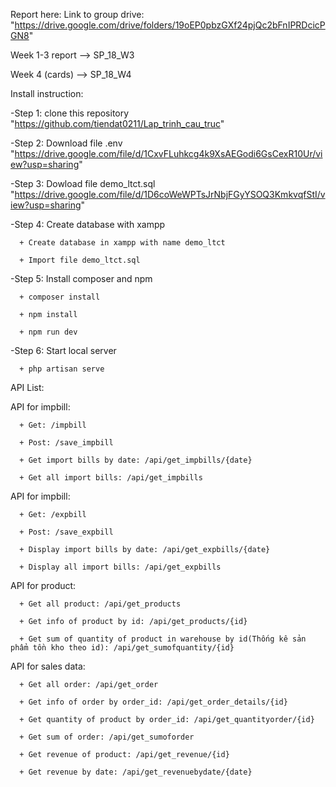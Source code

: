 Report here:
Link to group drive: "https://drive.google.com/drive/folders/19oEP0pbzGXf24pjQc2bFnIPRDcicPGN8"

Week 1-3 report --> SP_18_W3

Week 4 (cards) --> SP_18_W4

Install instruction:

-Step 1: clone this repository "https://github.com/tiendat0211/Lap_trinh_cau_truc"

-Step 2: Download file .env "https://drive.google.com/file/d/1CxvFLuhkcg4k9XsAEGodi6GsCexR10Ur/view?usp=sharing"

-Step 3: Dowload file demo_ltct.sql "https://drive.google.com/file/d/1D6coWeWPTsJrNbjFGyYSOQ3KmkvqfStI/view?usp=sharing"

-Step 4: Create database with xampp

      + Create database in xampp with name demo_ltct

      + Import file demo_ltct.sql

-Step 5: Install composer and npm

      + composer install

      + npm install 

      + npm run dev

-Step 6: Start local server

      + php artisan serve


API List:

API for impbill:

      + Get: /impbill

      + Post: /save_impbill

      + Get import bills by date: /api/get_impbills/{date}

      + Get all import bills: /api/get_impbills

API for impbill:

      + Get: /expbill

      + Post: /save_expbill

      + Display import bills by date: /api/get_expbills/{date}

      + Display all import bills: /api/get_expbills

API for product:

      + Get all product: /api/get_products

      + Get info of product by id: /api/get_products/{id}

      + Get sum of quantity of product in warehouse by id(Thống kê sản phẩm tồn kho theo id): /api/get_sumofquantity/{id}

API for sales data:

      + Get all order: /api/get_order

      + Get info of order by order_id: /api/get_order_details/{id}

      + Get quantity of product by order_id: /api/get_quantityorder/{id}

      + Get sum of order: /api/get_sumoforder

      + Get revenue of product: /api/get_revenue/{id}

      + Get revenue by date: /api/get_revenuebydate/{date}
      
      
